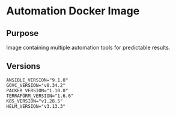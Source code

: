 # Automation Docker Image

## Purpose

Image containing multiple automation tools for predictable results.

## Versions

```
ANSIBLE_VERSION="9.1.0"
GOVC_VERSION="v0.34.2"
PACKER_VERSION="1.10.0"
TERRAFORM_VERSION="1.6.6"
K8S_VERSION="v1.28.5"
HELM_VERSION="v3.13.3"
```
